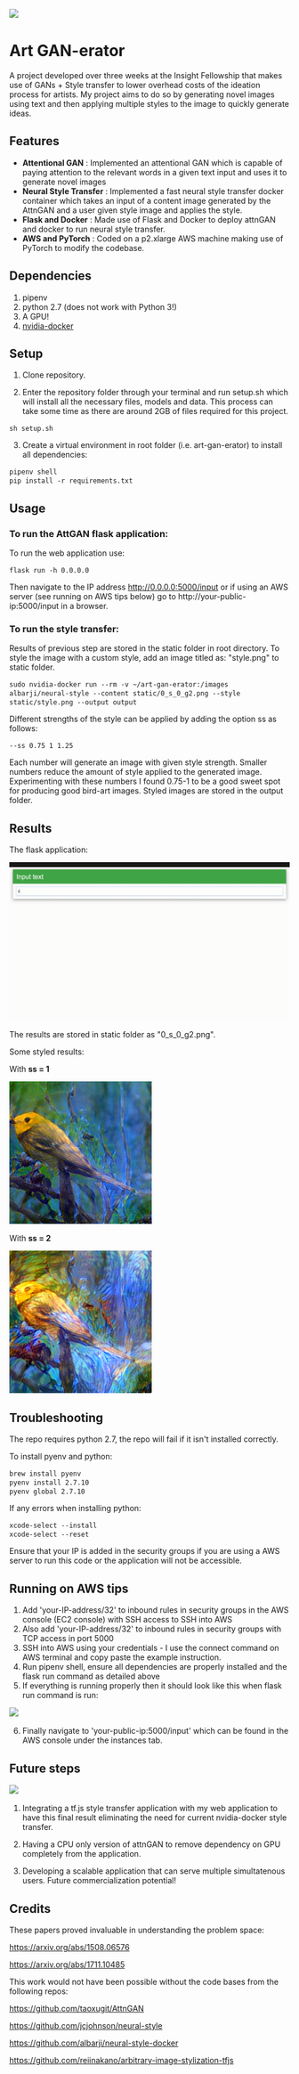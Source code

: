 ![](https://i.imgur.com/43kusrF.png)

# Art GAN-erator
A project developed over three weeks at the Insight Fellowship that makes use of GANs + Style transfer to lower overhead costs of the ideation process for artists. My project aims to do so by generating novel images using text and then applying multiple styles to the image to quickly generate ideas.

## Features
- **Attentional GAN** : Implemented an attentional GAN which is capable of paying attention to the relevant words in a given text input and uses it to generate novel images
- **Neural Style Transfer** : Implemented a fast neural style transfer docker container which takes an input of a content image generated by the AttnGAN and a user given style image and applies the style. 
- **Flask and Docker** : Made use of Flask and Docker to deploy attnGAN and docker to run neural style transfer.
- **AWS and PyTorch** : Coded on a p2.xlarge AWS machine making use of PyTorch to modify the codebase.

## Dependencies
1. pipenv
2. python 2.7 (does not work with Python 3!)
3. A GPU!
4. [nvidia-docker](https://chunml.github.io/ChunML.github.io/project/Installing-NVIDIA-Docker-On-Ubuntu-16.04/)


## Setup
1. Clone repository.

2. Enter the repository folder through your terminal and run setup.sh which will install all the necessary files, models and data. This process can take some time as there are around 2GB of files required for this project. 

```
sh setup.sh
```

3. Create a virtual environment in root folder (i.e. art-gan-erator) to install all dependencies:
```
pipenv shell
pip install -r requirements.txt
```

## Usage

### To run the AttGAN flask application:

To run the web application use:

    flask run -h 0.0.0.0
    
Then navigate to the IP address http://0.0.0.0:5000/input or if using an AWS server (see running on AWS tips below) go to http://your-public-ip:5000/input in a browser.

### To run the style transfer:

Results of previous step are stored in the static folder in root directory. To style the image with a custom style, add an image titled as: "style.png" to static folder.

    sudo nvidia-docker run --rm -v ~/art-gan-erator:/images albarji/neural-style --content static/0_s_0_g2.png --style static/style.png --output output

Different strengths of the style can be applied by adding the option ss as follows:

    --ss 0.75 1 1.25
    
Each number will generate an image with given style strength. Smaller numbers reduce the amount of style applied to the generated image. Experimenting with these numbers I found 0.75-1 to be a good sweet spot for producing good bird-art images. Styled images are stored in the output folder.

## Results

The flask application:

![](GAN-gif-video.gif)

The results are stored in static folder as "0_s_0_g2.png".

Some styled results:

With **ss = 1**

![](sw1.png)

With **ss = 2**

![](sw2.png)

## Troubleshooting
The repo requires python 2.7, the repo will fail if it isn't installed correctly.

To install pyenv and python: 
     
    brew install pyenv
    pyenv install 2.7.10
    pyenv global 2.7.10

If any errors when installing python: 

    xcode-select --install
    xcode-select --reset

Ensure that your IP is added in the security groups if you are using a AWS server to run this code or the application will not be accessible.

## Running on AWS tips

1. Add 'your-IP-address/32' to inbound rules in security groups in the AWS console (EC2 console) with SSH access to SSH into AWS
2. Also add 'your-IP-address/32' to inbound rules in security groups with TCP access in port 5000 
3. SSH into AWS using your credentials - I use the connect command on AWS terminal and copy paste the example instruction.
4. Run pipenv shell, ensure all dependencies are properly installed and the flask run command as detailed above
5. If everything is running properly then it should look like this when flask run command is run:

![](https://i.imgur.com/sAaXQyL.png)

6. Finally navigate to 'your-public-ip:5000/input' which can be found in the AWS console under the instances tab.

## Future steps

![](GAN2.gif)

1. Integrating a tf.js style transfer application with my web application to have this final result eliminating the need for current nvidia-docker style transfer.

2. Having a CPU only version of attnGAN to remove dependency on GPU completely from the application.

3. Developing a scalable application that can serve multiple simultatenous users. Future commercialization potential!

## Credits
These papers proved invaluable in understanding the problem space:

https://arxiv.org/abs/1508.06576

https://arxiv.org/abs/1711.10485

This work would not have been possible without the code bases from the following repos:

https://github.com/taoxugit/AttnGAN

https://github.com/jcjohnson/neural-style

https://github.com/albarji/neural-style-docker

https://github.com/reiinakano/arbitrary-image-stylization-tfjs

